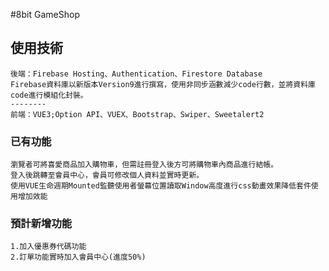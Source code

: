 #8bit GameShop

## 使用技術
```
後端：Firebase Hosting、Authentication、Firestore Database
Firebase資料庫以新版本Version9進行撰寫，使用非同步涵數減少code行數，並將資料庫code進行模組化封裝。
--------
前端：VUE3;Option API、VUEX、Bootstrap、Swiper、Sweetalert2
```

### 已有功能
```
瀏覽者可將喜愛商品加入購物車，但需註冊登入後方可將購物車內商品進行結帳。
登入後跳轉至會員中心，會員可修改個人資料並實時更新。
使用VUE生命週期Mounted監聽使用者螢幕位置讀取Window高度進行css動畫效果降低套件使用增加效能
```

### 預計新增功能
```
1.加入優惠券代碼功能
2.訂單功能實時加入會員中心(進度50%)
```


